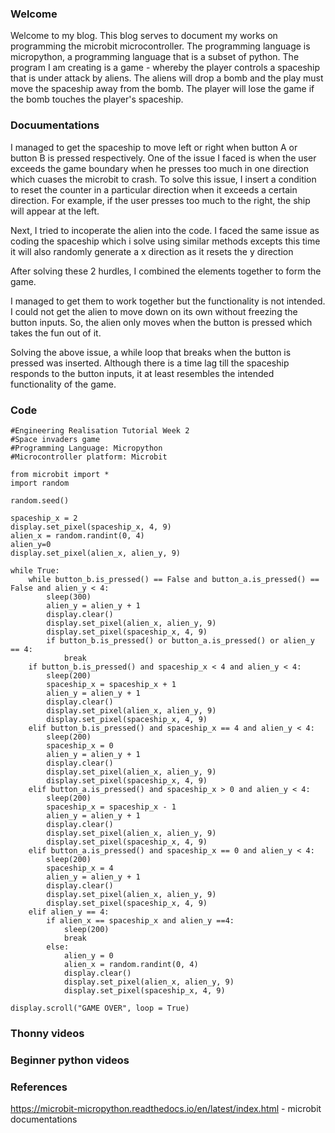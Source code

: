 ### Welcome

Welcome to my blog. This blog serves to document my works on programming the microbit microcontroller. The programming language is micropython, a programming language that is a subset of python. The program I am creating is a game - whereby the player controls a spaceship that is under attack by aliens. The aliens will drop a bomb and the play must move the spaceship away from the bomb. The player will lose the game if the bomb touches the player's spaceship.

### Docuumentations

I managed to get the spaceship to move left or right when button A or button B is pressed respectively. One of the issue I faced is when the user exceeds the game boundary when he presses too much in one direction which cuases the microbit to crash. To solve this issue, I insert a condition to reset the counter in a particular direction when it exceeds a certain direction. For example, if the user presses too much to the right, the ship will appear at the left.

Next, I tried to incoperate the alien into the code. I faced the same issue as coding the spaceship which i solve using similar methods excepts this time it will also randomly generate a x direction as it resets the y direction

After solving these 2 hurdles, I combined the elements together to form the game.

I managed to get them to work together but the functionality is not intended. I could not get the alien to move down on its own without freezing the button inputs. So, the alien only moves when the button is pressed which takes the fun out of it.

Solving the above issue, a while loop that breaks when the button is pressed was inserted. Although there is a time lag till the spaceship responds to the button inputs, it at least resembles the intended functionality of the game.

### Code

    #Engineering Realisation Tutorial Week 2
    #Space invaders game
    #Programming Language: Micropython
    #Microcontroller platform: Microbit

    from microbit import *
    import random

    random.seed()

    spaceship_x = 2
    display.set_pixel(spaceship_x, 4, 9)
    alien_x = random.randint(0, 4)
    alien_y=0
    display.set_pixel(alien_x, alien_y, 9)

    while True:
        while button_b.is_pressed() == False and button_a.is_pressed() == False and alien_y < 4:
            sleep(300)
            alien_y = alien_y + 1
            display.clear()
            display.set_pixel(alien_x, alien_y, 9)
            display.set_pixel(spaceship_x, 4, 9)
            if button_b.is_pressed() or button_a.is_pressed() or alien_y == 4:
                break
        if button_b.is_pressed() and spaceship_x < 4 and alien_y < 4:
            sleep(200)
            spaceship_x = spaceship_x + 1
            alien_y = alien_y + 1
            display.clear()
            display.set_pixel(alien_x, alien_y, 9)
            display.set_pixel(spaceship_x, 4, 9)
        elif button_b.is_pressed() and spaceship_x == 4 and alien_y < 4:
            sleep(200)
            spaceship_x = 0
            alien_y = alien_y + 1
            display.clear()
            display.set_pixel(alien_x, alien_y, 9)
            display.set_pixel(spaceship_x, 4, 9)
        elif button_a.is_pressed() and spaceship_x > 0 and alien_y < 4:
            sleep(200)
            spaceship_x = spaceship_x - 1
            alien_y = alien_y + 1
            display.clear()
            display.set_pixel(alien_x, alien_y, 9)
            display.set_pixel(spaceship_x, 4, 9)
        elif button_a.is_pressed() and spaceship_x == 0 and alien_y < 4:
            sleep(200)
            spaceship_x = 4
            alien_y = alien_y + 1
            display.clear()
            display.set_pixel(alien_x, alien_y, 9)
            display.set_pixel(spaceship_x, 4, 9)
        elif alien_y == 4:
            if alien_x == spaceship_x and alien_y ==4:
                sleep(200)
                break
            else:
                alien_y = 0
                alien_x = random.randint(0, 4)
                display.clear()
                display.set_pixel(alien_x, alien_y, 9)
                display.set_pixel(spaceship_x, 4, 9)

    display.scroll("GAME OVER", loop = True)

### Thonny videos



### Beginner python videos



### References

https://microbit-micropython.readthedocs.io/en/latest/index.html - microbit documentations